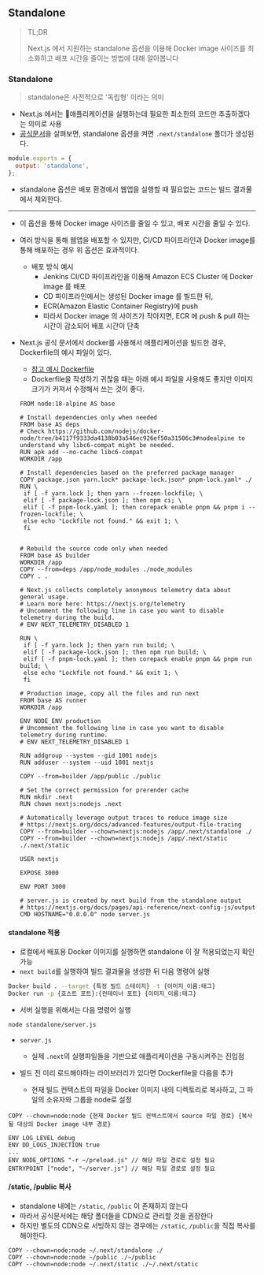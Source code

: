 ## Standalone
> TL;DR
> 
>  Next.js 에서 지원하는 standalone 옵션을 이용해 Docker image 사이즈를 최소화하고 배포 시간을 줄이는 방법에 대해 알아봅니다

### Standalone
> standalone은 사전적으로 '독립형' 이라는 의미

- Next.js 에서는 애플리케이션을 실행하는데 필요한 최소한의 코드만 추출하겠다는 의미로 사용
- [공식문서](https://nextjs.org/docs/app/api-reference/next-config-js/output#automatically-copying-traced-files)을 살펴보면, standalone 옵션을 켜면 `.next/standalone` 폴더가 생성된다.

``` js
module.exports = {
  output: 'standalone',
};
```
- standalone 옵션은 배포 환경에서 웹앱을 실행할 때 필요없는 코드는 빌드 결과물에서 제외한다.

---

- 이 옵션을 통해 Docker image 사이즈를 줄일 수 있고, 배포 시간을 줄일 수 있다.
- 여러 방식을 통해 웹앱을 배포할 수 있지만, CI/CD 파이프라인과 Docker image를 통해 배포하는 경우 위 옵션은 효과적이다.
  - 배포 방식 예시 
     - Jenkins CI/CD 파이프라인을 이용해 Amazon ECS Cluster 에 Docker image 를 배포
     - CD 파이프라인에서는 생성된 Docker image 를 빌드한 뒤,
     - ECR(Amazon Elastic Container Registry)에 push
     - 따라서 Docker image 의 사이즈가 작아지면, ECR 에 push & pull 하는 시간이 감소되어 배포 시간이 단축

- Next.js 공식 문서에서 docker를 사용해서 애플리케이션을 빌드한 경우, Dockerfile의 예시 파일이 있다.
  - [참고 예시 Dockerfile](https://github.com/vercel/next.js/blob/canary/examples/with-docker/Dockerfile)
  - Dockerfile을 작성하기 귀찮을 때는 아래 예시 파일을 사용해도 좋지만 이미지 크기가 커져서 수정해서 쓰는 것이 좋다.
   ```
   FROM node:18-alpine AS base

  # Install dependencies only when needed
  FROM base AS deps
  # Check https://github.com/nodejs/docker-node/tree/b4117f9333da4138b03a546ec926ef50a31506c3#nodealpine to understand why libc6-compat might be needed.
  RUN apk add --no-cache libc6-compat
  WORKDIR /app
  
  # Install dependencies based on the preferred package manager
  COPY package.json yarn.lock* package-lock.json* pnpm-lock.yaml* ./
  RUN \
    if [ -f yarn.lock ]; then yarn --frozen-lockfile; \
    elif [ -f package-lock.json ]; then npm ci; \
    elif [ -f pnpm-lock.yaml ]; then corepack enable pnpm && pnpm i --frozen-lockfile; \
    else echo "Lockfile not found." && exit 1; \
    fi
  
  
  # Rebuild the source code only when needed
  FROM base AS builder
  WORKDIR /app
  COPY --from=deps /app/node_modules ./node_modules
  COPY . .
  
  # Next.js collects completely anonymous telemetry data about general usage.
  # Learn more here: https://nextjs.org/telemetry
  # Uncomment the following line in case you want to disable telemetry during the build.
  # ENV NEXT_TELEMETRY_DISABLED 1
  
  RUN \
    if [ -f yarn.lock ]; then yarn run build; \
    elif [ -f package-lock.json ]; then npm run build; \
    elif [ -f pnpm-lock.yaml ]; then corepack enable pnpm && pnpm run build; \
    else echo "Lockfile not found." && exit 1; \
    fi
  
  # Production image, copy all the files and run next
  FROM base AS runner
  WORKDIR /app
  
  ENV NODE_ENV production
  # Uncomment the following line in case you want to disable telemetry during runtime.
  # ENV NEXT_TELEMETRY_DISABLED 1
  
  RUN addgroup --system --gid 1001 nodejs
  RUN adduser --system --uid 1001 nextjs
  
  COPY --from=builder /app/public ./public
  
  # Set the correct permission for prerender cache
  RUN mkdir .next
  RUN chown nextjs:nodejs .next
  
  # Automatically leverage output traces to reduce image size
  # https://nextjs.org/docs/advanced-features/output-file-tracing
  COPY --from=builder --chown=nextjs:nodejs /app/.next/standalone ./
  COPY --from=builder --chown=nextjs:nodejs /app/.next/static ./.next/static
  
  USER nextjs
  
  EXPOSE 3000
  
  ENV PORT 3000
  
  # server.js is created by next build from the standalone output
  # https://nextjs.org/docs/pages/api-reference/next-config-js/output
  CMD HOSTNAME="0.0.0.0" node server.js
   ```


#### standalone 적용

- 로컬에서 배포용 Docker 이미지를 실행하면 standalone 이 잘 적용되었는지 확인 가능
- `next build`를 실행하여 빌드 결과물을 생성한 뒤 다음 명령어 실행

``` bash
Docker build . --target {특정 빌드 스테이지} -t {이미지_이름:태그}
Docker run -p {호스트 포트}:{컨테이너 포트} {이미지_이름:태그}
```

- 서버 실행을 위해서는 다음 명령어 실행

``` bash
node standalone/server.js
```

- `server.js`
  -  실제 `.next`의 실행파일들을 기반으로 애플리케이션을 구동시켜주는 진입점


- 빌드 전 미리 로드해야하는 라이브러리가 있다면 Dockerfile을 다음을 추가
   - 현재 빌드 컨텍스트의 파일을 Docker 이미지 내의 디렉토리로 복사하고, 그 파일의 소유자와 그룹을 node로 설정
``` 
COPY --chown=node:node {현재 Docker 빌드 컨텍스트에서 source 파일 경로} {복사될 대상의 Docker image 내부 경로}

ENV LOG_LEVEL debug
ENV DD_LOGS_INJECTION true
...
ENV NODE_OPTIONS "-r ~/preload.js" // 해당 파일 경로로 설정 필요
ENTRYPOINT ["node", "~/server.js"] // 해당 파일 경로로 설정 필요
```

#### /static, /public 복사
- standalone 내에는 `/static`, `/public` 이 존재하지 않는다
- 따라서 공식문서에는 해당 폴더들을 CDN으로 관리할 것을 권장한다
- 하지만 별도의 CDN으로 서빙하지 않는 경우에는 `/static`, `/public`을 직접 복사를 해야한다.

```
COPY --chown=node:node ~/.next/standalone ./ 
COPY --chown=node:node ~/public ./~/public
COPY --chown=node:node ~/.next/static ./~/.next/static
```
